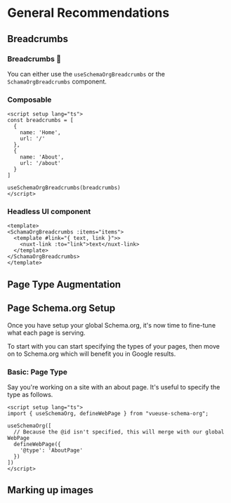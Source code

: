# General Recommendations

## Breadcrumbs


### Breadcrumbs 🍞

You can either use the `useSchemaOrgBreadcrumbs` or the `SchamaOrgBreadcrumbs` component.

### Composable

```vue
<script setup lang="ts">
const breadcrumbs = [
  {
    name: 'Home',
    url: '/'
  },
  {
    name: 'About',
    url: '/about'
  }
]

useSchemaOrgBreadcrumbs(breadcrumbs)
</script>
```

### Headless UI component

```vue
<template>
<SchamaOrgBreadcrumbs :items="items">
  <template #link="{ text, link }">>
    <nuxt-link :to="link">text</nuxt-link>
  </template>
</SchamaOrgBreadcrumbs>
</template>
```


## Page Type Augmentation

## Page Schema.org Setup

Once you have setup your global Schema.org, it's now time to fine-tune what each page is serving.

To start with you can start specifying the types of your pages, then move on to Schema.org which will
benefit you in Google results.

### Basic: Page Type

Say you're working on a site with an about page. It's useful to specify the type as follows.

```vue
<script setup lang="ts">
import { useSchemaOrg, defineWebPage } from "vueuse-schema-org";

useSchemaOrg([
  // Because the @id isn't specified, this will merge with our global WebPage
  defineWebPage({
    '@type': 'AboutPage'
  })
])
</script>
```


## Marking up images

